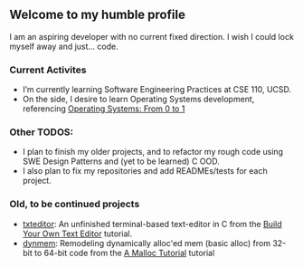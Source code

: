 ## Welcome to my humble profile

I am an aspiring developer with no current fixed direction.
I wish I could lock myself away and just... code. 

### Current Activites
- I’m currently learning Software Engineering Practices at CSE 110, UCSD.
- On the side, I desire to learn Operating Systems development, referencing [Operating Systems: From 0 to 1](https://github.com/tuhdo/os01)

### Other TODOS:
- I plan to finish my older projects, and to refactor my rough code using SWE Design Patterns and (yet to be learned) C OOD.
- I also plan to fix my repositories and add READMEs/tests for each project. 

### Old, to be continued projects
- [txteditor](https://github.com/MerlinHelp/txteditor): An unfinished terminal-based text-editor in C from the [Build Your Own Text Editor](https://viewsourcecode.org/snaptoken/kilo/) tutorial.
- [dynmem](https://github.com/MerlinHelp/dynmem): Remodeling dynamically alloc'ed mem (basic alloc) from 32-bit to 64-bit code from the [A Malloc Tutorial](https://wiki-prog.infoprepa.epita.fr/images/0/04/Malloc_tutorial.pdf) tutorial

<!--
**MerlinHelp/merlinhelp** is a ✨ _special_ ✨ repository because its `README.md` (this file) appears on your GitHub profile.

Here are some ideas to get you started:

- 🔭 I’m currently working on ...
- 🌱 I’m currently learning ...
- 👯 I’m looking to collaborate on ...
- 🤔 I’m looking for help with ...
- 💬 Ask me about ...
- 📫 How to reach me: ...
- 😄 Pronouns: ...
- ⚡ Fun fact: ...
-->
